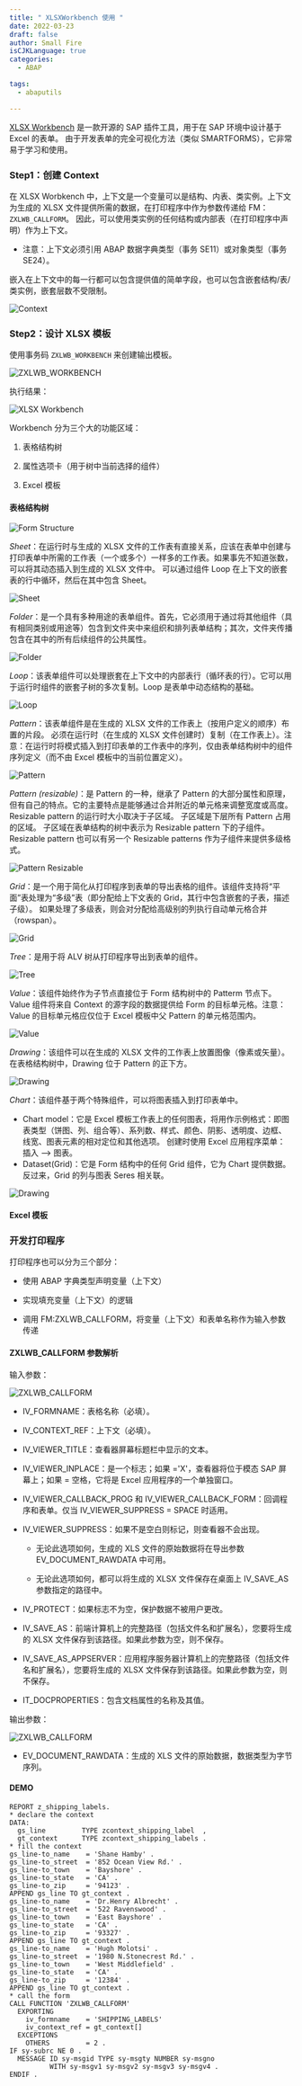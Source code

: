 ```yaml
---
title: " XLSXWorkbench 使用 "
date: 2022-03-23
draft: false
author: Small Fire
isCJKLanguage: true
categories: 
  - ABAP

tags: 
  - abaputils

---
```


[XLSX Workbench](https://sites.google.com/site/sapxlwb/home/eng) 是一款开源的 SAP 插件工具，用于在 SAP 环境中设计基于 Excel 的表单。 由于开发表单的完全可视化方法（类似 SMARTFORMS），它非常易于学习和使用。

### Step1：创建 Context

在 XLSX Worbkench 中，上下文是一个变量可以是结构、内表、类实例。上下文为生成的 XLSX 文件提供所需的数据，在打印程序中作为参数传递给 FM：`ZXLWB_CALLFORM`。 因此，可以使用类实例的任何结构或内部表（在打印程序中声明）作为上下文。 

- 注意：上下文必须引用 ABAP 数据字典类型（事务 SE11）或对象类型（事务 SE24）。

嵌入在上下文中的每一行都可以包含提供值的简单字段，也可以包含嵌套结构/表/类实例，嵌套层数不受限制。

![Context](/images/ABAP/ABAP_XLSXWorkbench0.gif)

### Step2：设计 XLSX 模板

使用事务码 `ZXLWB_WORKBENCH` 来创建输出模板。

![ZXLWB_WORKBENCH](/images/ABAP/ABAP_XLSXWorkbench2.png)

执行结果：

![XLSX Workbench](/images/ABAP/ABAP_XLSXWorkbench2_1.png)

Workbench 分为三个大的功能区域：

1. 表格结构树

2. 属性选项卡（用于树中当前选择的组件）

3. Excel 模板

#### 表格结构树

![Form Structure](/images/ABAP/ABAP_XLSXWorkbench2_2.png)

*Sheet*：在运行时与生成的 XLSX 文件的工作表有直接关系，应该在表单中创建与打印表单中所需的工作表（一个或多个）一样多的工作表。如果事先不知道张数，可以将其动态插入到生成的 XLSX 文件中。 可以通过组件 Loop 在上下文的嵌套表的行中循环，然后在其中包含 Sheet。

![Sheet](/images/ABAP/ABAP_XLSXWorkbench2_3.png)

*Folder*：是一个具有多种用途的表单组件。首先，它必须用于通过将其他组件（具有相同类别或用途等）包含到文件夹中来组织和排列表单结构；其次，文件夹传播包含在其中的所有后续组件的公共属性。

![Folder](/images/ABAP/ABAP_XLSXWorkbench2_4.png)

*Loop*：该表单组件可以处理嵌套在上下文中的内部表行（循环表的行）。它可以用于运行时组件的嵌套子树的多次复制。Loop 是表单中动态结构的基础。

![Loop](/images/ABAP/ABAP_XLSXWorkbench2_5.png)

*Pattern*：该表单组件是在生成的 XLSX 文件的工作表上（按用户定义的顺序）布置的片段。 必须在运行时（在生成的 XLSX 文件创建时）复制（在工作表上）。注意：在运行时将模式插入到打印表单的工作表中的序列，仅由表单结构树中的组件序列定义（而不由 Excel 模板中的当前位置定义）。

![Pattern](/images/ABAP/ABAP_XLSXWorkbench2_6.png)

*Pattern (resizable)*：是 Pattern 的一种，继承了 Pattern 的大部分属性和原理，但有自己的特点。它的主要特点是能够通过合并附近的单元格来调整宽度或高度。Resizable pattern 的运行时大小取决于子区域。 子区域是下层所有 Pattern 占用的区域。 子区域在表单结构的树中表示为 Resizable pattern 下的子组件。Resizable pattern 也可以有另一个 Resizable patterns 作为子组件来提供多级格式。

![Pattern Resizable](/images/ABAP/ABAP_XLSXWorkbench2_7.png)

*Grid*：是一个用于简化从打印程序到表单的导出表格的组件。该组件支持将“平面”表处理为“多级”表（即分配给上下文表的 Grid，其行中包含嵌套的子表，描述子级）。 如果处理了多级表，则会对分配给高级别的列执行自动单元格合并（rowspan）。

![Grid](/images/ABAP/ABAP_XLSXWorkbench2_8.png)

*Tree*：是用于将 ALV 树从打印程序导出到表单的组件。

![Tree](/images/ABAP/ABAP_XLSXWorkbench2_9.png)

*Value*：该组件始终作为子节点直接位于 Form 结构树中的 Patterm 节点下。 Value 组件将来自 Context 的源字段的数据提供给 Form 的目标单元格。注意：Value 的目标单元格应仅位于 Excel 模板中父 Pattern 的单元格范围内。

![Value](/images/ABAP/ABAP_XLSXWorkbench2_10.png)

*Drawing*：该组件可以在生成的 XLSX 文件的工作表上放置图像（像素或矢量）。 在表格结构树中，Drawing 位于 Pattern 的正下方。

![Drawing](/images/ABAP/ABAP_XLSXWorkbench2_11.png)

*Chart*：该组件基于两个特殊组件，可以将图表插入到打印表单中。

- Chart model：它是 Excel 模板工作表上的任何图表，将用作示例格式：即图表类型（饼图、列、组合等）、系列数、样式、颜色、阴影、透明度、边框、 线宽、图表元素的相对定位和其他选项。 创建时使用 Excel 应用程序菜单：插入 --> 图表。
- Dataset(Grid)：它是 Form 结构中的任何 Grid 组件，它为 Chart 提供数据。 反过来，Grid 的列与图表 Seres 相关联。

![Drawing](/images/ABAP/ABAP_XLSXWorkbench2_12.png)

#### Excel 模板

### 开发打印程序

打印程序也可以分为三个部分：

- 使用 ABAP 字典类型声明变量（上下文）

- 实现填充变量（上下文）的逻辑


- 调用 FM:ZXLWB_CALLFORM，将变量（上下文）和表单名称作为输入参数传递

#### ZXLWB_CALLFORM 参数解析

输入参数：

![ZXLWB_CALLFORM](/images/ABAP/ABAP_XLSXWorkbench3.png)

- IV_FORMNAME：表格名称（必填）。

- IV_CONTEXT_REF：上下文（必填）。
- IV_VIEWER_TITLE：查看器屏幕标题栏中显示的文本。

- IV_VIEWER_INPLACE：是一个标志；如果 ='X'，查看器将位于模态 SAP 屏幕上；如果 = 空格，它将是 Excel 应用程序的一个单独窗口。

- IV_VIEWER_CALLBACK_PROG 和 IV_VIEWER_CALLBACK_FORM：回调程序和表单。仅当 IV_VIEWER_SUPPRESS = SPACE 时适用。

- IV_VIEWER_SUPPRESS：如果不是空白则标记，则查看器不会出现。

  - 无论此选项如何，生成的 XLS 文件的原始数据将在导出参数 EV_DOCUMENT_RAWDATA 中可用。

  - 无论此选项如何，都可以将生成的 XLSX 文件保存在桌面上 IV_SAVE_AS 参数指定的路径中。

- IV_PROTECT：如果标志不为空，保护数据不被用户更改。

- IV_SAVE_AS：前端计算机上的完整路径（包括文件名和扩展名），您要将生成的 XLSX 文件保存到该路径。如果此参数为空，则不保存。

- IV_SAVE_AS_APPSERVER：应用程序服务器计算机上的完整路径（包括文件名和扩展名），您要将生成的 XLSX 文件保存到该路径。如果此参数为空，则不保存。

- IT_DOCPROPERTIES：包含文档属性的名称及其值。

输出参数：

![ZXLWB_CALLFORM](/images/ABAP/ABAP_XLSXWorkbench3_1.png)

- EV_DOCUMENT_RAWDATA：生成的 XLS 文件的原始数据，数据类型为字节序列。

#### DEMO

```ABAP
REPORT z_shipping_labels.
* declare the context
DATA:
  gs_line         TYPE zcontext_shipping_label  ,
  gt_context      TYPE zcontext_shipping_labels .
* fill the context
gs_line-to_name    = 'Shane Hamby' .
gs_line-to_street  = '852 Ocean View Rd.' .
gs_line-to_town    = 'Bayshore' .
gs_line-to_state   = 'CA' .
gs_line-to_zip     = '94123' .
APPEND gs_line TO gt_context .
gs_line-to_name    = 'Dr.Henry Albrecht' .
gs_line-to_street  = '522 Ravenswood' .
gs_line-to_town    = 'East Bayshore' .
gs_line-to_state   = 'CA' .
gs_line-to_zip     = '93327' .
APPEND gs_line TO gt_context .
gs_line-to_name    = 'Hugh Molotsi' .
gs_line-to_street  = '1980 N.Stonecrest Rd.' .
gs_line-to_town    = 'West Middlefield' .
gs_line-to_state   = 'CA' .
gs_line-to_zip     = '12384' .
APPEND gs_line TO gt_context .
* call the form
CALL FUNCTION 'ZXLWB_CALLFORM'
  EXPORTING
    iv_formname    = 'SHIPPING_LABELS'
    iv_context_ref = gt_context[]
  EXCEPTIONS
    OTHERS         = 2 .
IF sy-subrc NE 0 .
  MESSAGE ID sy-msgid TYPE sy-msgty NUMBER sy-msgno
          WITH sy-msgv1 sy-msgv2 sy-msgv3 sy-msgv4 .
ENDIF .
```

